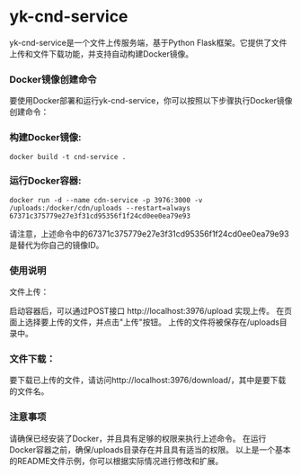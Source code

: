 # yk-cnd-service
yk-cnd-service是一个文件上传服务端，基于Python Flask框架。它提供了文件上传和文件下载功能，并支持自动构建Docker镜像。

### Docker镜像创建命令
要使用Docker部署和运行yk-cnd-service，你可以按照以下步骤执行Docker镜像创建命令：

### 构建Docker镜像:

``` plaintext
docker build -t cnd-service .
```
### 运行Docker容器:

``` plaintext
docker run -d --name cdn-service -p 3976:3000 -v /uploads:/docker/cdn/uploads --restart=always 67371c375779e27e3f31cd95356f1f24cd0ee0ea79e93
```
请注意，上述命令中的67371c375779e27e3f31cd95356f1f24cd0ee0ea79e93是替代为你自己的镜像ID。

### 使用说明
文件上传：

启动容器后，可以通过POST接口 http://localhost:3976/upload 实现上传。
在页面上选择要上传的文件，并点击"上传"按钮。
上传的文件将被保存在/uploads目录中。
### 文件下载：

要下载已上传的文件，请访问http://localhost:3976/download/<filename>，其中<filename>是要下载的文件名。
### 注意事项
请确保已经安装了Docker，并且具有足够的权限来执行上述命令。
在运行Docker容器之前，确保/uploads目录存在并且具有适当的权限。
以上是一个基本的README文件示例，你可以根据实际情况进行修改和扩展。
